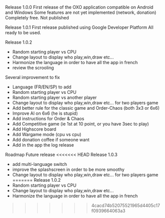 Release 1.0.0
First release of the OXO application compatible on Android and Windows Some features are not yet implemented (network, donation) Completely free. Not published

Release 1.0.1
First release published using Google Developer Platform
All ready to be used.

Release 1.0.2
* Random starting player vs CPU
* Change layout to display who play,win,draw etc...
* Harmonize the language in order to have all the app in french
* review the scrooling

Several improvement to fix
* Language (FR/EN/SP) to add
* Random starting player vs CPU
* Random starting player vs another player
* Change layout to display who play,win,draw etc... for two players game
* Add better rule for the classic game and Order-Chaos (both 3x3 or 6x6)
* Improve AI on 6x6 (he is stupid)
* Add instructions for Order & Chaos
* Add Competitive game (ie 1st at 10 point, or you have 3sec to play)
* Add Highscore board
* Add Wargame mode (cpu vs cpu)
* Add donation coffee if someone want
* Add in the app the log release

Roadmap Future release
<<<<<<< HEAD
Release 1.0.3
* add multi-language switch
* improve the splashscreen in order to be more smoothy
* Change layout to display who play,win,draw etc... for two players game
=======
Release 1.0.2
* Random starting player vs CPU
* Change layout to display who play,win,draw etc...
* Harmonize the language in order to have all the app in french
>>>>>>> 4cacd74b52075521965d4405c17f0939664063a3
